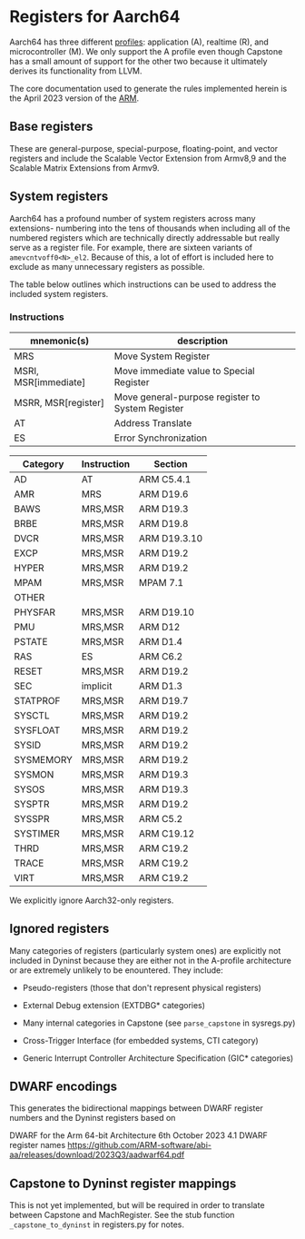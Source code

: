 # Registers for Aarch64

Aarch64 has three different [profiles](https://www.arm.com/architecture/cpu): application (A), realtime (R), and microcontroller (M). We only support the A profile even though Capstone has a small amount of support for the other two because it ultimately derives its functionality from LLVM.

The core documentation used to generate the rules implemented herein is the April 2023 version of the [ARM](https://developer.arm.com/documentation/ddi0487/ka/).

## Base registers

These are general-purpose, special-purpose, floating-point, and vector registers and include the Scalable Vector Extension from Armv8,9 and the Scalable Matrix Extensions from Armv9.


## System registers

Aarch64 has a profound number of system registers across many extensions- numbering into the tens of thousands when including all of the numbered registers which are technically directly addressable but really serve as a register file. For example, there are sixteen variants of `amevcntvoff0<N>_el2`. Because of this, a lot of effort is included here to exclude as many unnecessary registers as possible.

The table below outlines which instructions can be used to address the included system registers.

### Instructions

| mnemonic(s) | description |
|--------|--------|
| MRS | Move System Register |
|MSRI, MSR[immediate] | Move immediate value to Special Register |
|MSRR, MSR[register] | Move general-purpose register to System Register |
|AT | Address Translate |
|ES | Error Synchronization |

| Category | Instruction | Section |
|--------|--------|--------|
| AD | AT | ARM C5.4.1 |
| AMR | MRS | ARM D19.6 |
| BAWS | MRS,MSR | ARM D19.3 |
| BRBE | MRS,MSR | ARM D19.8 |
| DVCR | MRS,MSR | ARM D19.3.10 |
| EXCP | MRS,MSR | ARM D19.2 |
| HYPER | MRS,MSR | ARM D19.2 |
| MPAM | MRS,MSR | MPAM 7.1 |
| OTHER |  |  |
| PHYSFAR | MRS,MSR | ARM D19.10 |
| PMU | MRS,MSR | ARM D12 |
| PSTATE | MRS,MSR | ARM D1.4 |
| RAS | ES | ARM C6.2 |
| RESET | MRS,MSR | ARM D19.2 |
| SEC | implicit | ARM D1.3 |
| STATPROF | MRS,MSR | ARM D19.7 |
| SYSCTL | MRS,MSR | ARM D19.2 |
| SYSFLOAT | MRS,MSR | ARM D19.2 |
| SYSID | MRS,MSR | ARM D19.2 |
| SYSMEMORY | MRS,MSR | ARM D19.2 |
| SYSMON | MRS,MSR | ARM D19.3 |
| SYSOS | MRS,MSR | ARM D19.3 |
| SYSPTR | MRS,MSR | ARM D19.2 |
| SYSSPR | MRS,MSR | ARM C5.2 |
| SYSTIMER | MRS,MSR | ARM C19.12 |
| THRD | MRS,MSR | ARM C19.2 |
| TRACE | MRS,MSR | ARM C19.2 |
| VIRT | MRS,MSR | ARM C19.2 |


We explicitly ignore Aarch32-only registers.


## Ignored registers

Many categories of registers (particularly system ones) are explicitly not included in Dyninst because they are either not in the A-profile architecture or are extremely unlikely to be enountered. They include:

- Pseudo-registers (those that don't represent physical registers)

- External Debug extension (EXTDBG* categories)

- Many internal categories in Capstone (see `parse_capstone` in sysregs.py)

- Cross-Trigger Interface (for embedded systems, CTI category)

- Generic Interrupt Controller Architecture Specification (GIC* categories)


## DWARF encodings

This generates the bidirectional mappings between DWARF register numbers and the Dyninst registers based on

DWARF for the Arm 64-bit Architecture
6th October 2023
4.1 DWARF register names
https://github.com/ARM-software/abi-aa/releases/download/2023Q3/aadwarf64.pdf



## Capstone to Dyninst register mappings

This is not yet implemented, but will be required in order to translate between Capstone and MachRegister. See the stub function `_capstone_to_dyninst` in registers.py for notes.

